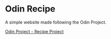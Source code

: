 # Odin Recipe

A simple website made following the Odin Project. 

[Odin Project - Recipe Project](https://www.theodinproject.com/paths/foundations/courses/foundations/lessons/recipes)
